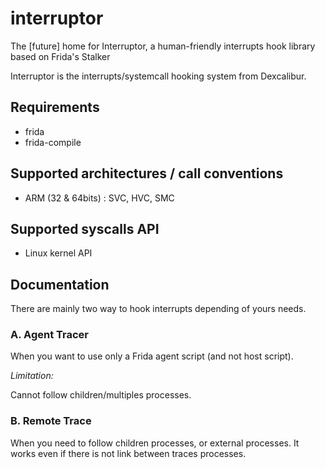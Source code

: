 # interruptor

The [future] home for Interruptor, a human-friendly interrupts hook library based on Frida's Stalker

Interruptor is the interrupts/systemcall hooking system from Dexcalibur.

## Requirements

* frida
* frida-compile

## Supported architectures / call conventions

* ARM (32 & 64bits) : SVC, HVC, SMC

## Supported syscalls API 

* Linux kernel API

## Documentation

There are mainly two way to hook interrupts depending of yours needs.

### A. Agent Tracer

When you want to use only a Frida agent script (and not host script).

*Limitation:*

Cannot follow children/multiples processes.

### B. Remote Trace

When you need to follow children processes, or external processes.
It works even if there is not link between traces processes.



